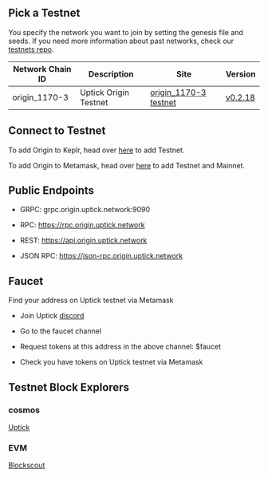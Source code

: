 
## Pick a Testnet

You specify the network you want to join by setting the genesis file and seeds. If you need more information about past networks, check our [testnets repo](https://github.com/UptickNetwork/uptick-testnet).

| Network Chain ID | Description    | Site                                                                                               | Version                                                    |
| ---------------- | -------------- | -------------------------------------------------------------------------------------------------- | ---------------------------------------------------------- |
| origin_1170-3   | Uptick Origin Testnet | [origin_1170-3 testnet](https://github.com/UptickNetwork/uptick-testnet/tree/main/origin_1170-3) | [v0.2.18](https://github.com/UptickNetwork/uptick/releases/tag/v0.2.18) |

##  Connect to Testnet

To add Origin to Keplr, head over [here](https://explorer.origin.uptick.network/uptick%20origin) to add Testnet.

To add Origin to Metamask, head over [here](https://chainlist.org/?testnets=true&search=117) to add Testnet and Mainnet.

## Public Endpoints

- GRPC: grpc.origin.uptick.network:9090

- RPC: https://rpc.origin.uptick.network

- REST: https://api.origin.uptick.network

- JSON RPC: https://json-rpc.origin.uptick.network


## Faucet

Find your address on Uptick testnet via Metamask

 * Join Uptick [discord](https://discord.com/invite/8w4GUUUH39)
   
 * Go to the faucet channel
   
 * Request tokens at this address in the above channel: $faucet <your address>
   
 * Check you have tokens on Uptick testnet via Metamask

## Testnet Block Explorers

### cosmos

[Uptick](https://explorer.origin.uptick.network)

### EVM

[Blockscout](https://evm-explorer.origin.uptick.network)
